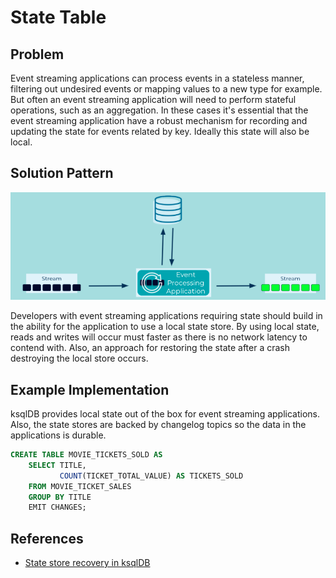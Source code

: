 # State Table

## Problem

Event streaming applications can process events in a stateless manner, filtering out undesired events or mapping values to a new type for example.  But often an event streaming application will need to perform stateful operations, such as an aggregation.  In these cases it's essential that the event streaming application have a robust mechanism for recording and updating the state for events related by key.  Ideally this state will also be local.

## Solution Pattern

![state-table](../img/state-table.png)

Developers with event streaming applications requiring state should build in the ability for the application to use a local state store.  By using local state, reads and writes will occur must faster as there is no network latency to contend with.  Also, an approach for restoring the state after a crash destroying the local store occurs.

## Example Implementation

ksqlDB provides local state out of the box for event streaming applications.  Also, the state stores are backed by changelog topics so the data in the applications is durable.

```sql
CREATE TABLE MOVIE_TICKETS_SOLD AS
    SELECT TITLE,
           COUNT(TICKET_TOTAL_VALUE) AS TICKETS_SOLD
    FROM MOVIE_TICKET_SALES
    GROUP BY TITLE
    EMIT CHANGES;
```

## References

* [State store recovery in ksqlDB](https://www.confluent.io/blog/ksqldb-state-stores-in-recovery/)



